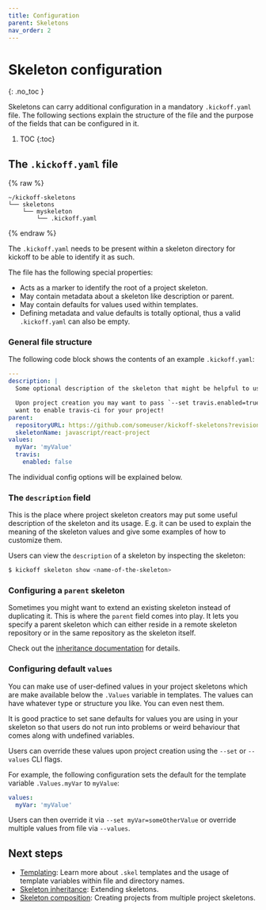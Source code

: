 ```yaml
---
title: Configuration
parent: Skeletons
nav_order: 2
---
```


# Skeleton configuration
{: .no_toc }

Skeletons can carry additional configuration in a mandatory `.kickoff.yaml`
file. The following sections explain the structure of the file and the purpose
of the fields that can be configured in it.

1. TOC
{:toc}

## The `.kickoff.yaml` file

{% raw %}
```
~/kickoff-skeletons
└── skeletons
    └── myskeleton
        └── .kickoff.yaml
```
{% endraw %}

The `.kickoff.yaml` needs to be present within a skeleton
directory for kickoff to be able to identify it as such.

The file has the following special properties:

* Acts as a marker to identify the root of a project skeleton.
* May contain metadata about a skeleton like description or parent.
* May contain defaults for values used within templates.
* Defining metadata and value defaults is totally optional, thus a valid
  `.kickoff.yaml` can also be empty.

### General file structure

The following code block shows the contents of an example `.kickoff.yaml`:

```yaml
---
description: |
  Some optional description of the skeleton that might be helpful to users.

  Upon project creation you may want to pass `--set travis.enabled=true` if you
  want to enable travis-ci for your project!
parent:
  repositoryURL: https://github.com/someuser/kickoff-skeletons?revision=v1.0
  skeletonName: javascript/react-project
values:
  myVar: 'myValue'
  travis:
    enabled: false
```

The individual config options will be explained below.

### The `description` field

This is the place where project skeleton creators may put some useful
description of the skeleton and its usage. E.g. it can be used to explain the
meaning of the skeleton values and give some examples of how to customize them.

Users can view the `description` of a skeleton by inspecting the skeleton:

```bash
$ kickoff skeleton show <name-of-the-skeleton>
```

### Configuring a `parent` skeleton

Sometimes you might want to extend an existing skeleton instead of duplicating
it. This is where the `parent` field comes into play. It lets you specify a
parent skeleton which can either reside in a remote skeleton repository or in
the same repository as the skeleton itself.

Check out the [inheritance documentation](inheritance) for details.


### Configuring default `values`

You can make use of user-defined values in your project skeletons which are
make available below the `.Values` variable in templates. The values can have
whatever type or structure you like. You can even nest them.

It is good practice to set sane defaults for values you are using in your
skeleton so that users do not run into problems or weird behaviour that comes
along with undefined variables.

Users can override these values upon project creation using the `--set` or
`--values` CLI flags.

For example, the following configuration sets the default for the template
variable `.Values.myVar` to `myValue`:

```yaml
values:
  myVar: 'myValue'
```

Users can then override it via `--set myVar=someOtherValue` or override
multiple values from file via `--values`.

## Next steps

* [Templating](templating): Learn more about `.skel` templates and the usage of
  template variables within file and directory names.
* [Skeleton inheritance](inheritance): Extending skeletons.
* [Skeleton composition](composition): Creating projects from multiple project skeletons.
